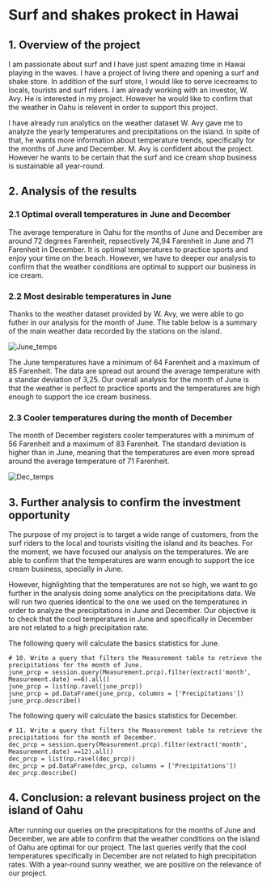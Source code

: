 # Surf and shakes prokect in Hawai

## 1. Overview of the project

I am passionate about surf and I have just spent amazing time in Hawai playing in the waves. I have a project of living there and opening a surf and shake store. In addition of the surf store, I would like to serve icecreams to locals, tourists and surf riders. I am already working with an investor, W. Avy. He is interested in my project. However he would like to confirm that the weather in Oahu is relevent in order to support this project.

I have already run analytics on the weather dataset W. Avy gave me to analyze the yearly temperatures and precipitations on the island. In spite of that, he wants more information about temperature trends, specifically for the months of June and December. M. Avy is confident about the project. However he wants to be certain that the surf and ice cream shop business is sustainable all year-round.

## 2. Analysis of the results

### 2.1 Optimal overall temperatures in June and December
The average temperature in Oahu for the months of June and December are around 72 degrees Farenheit, repsectively 74,94 Farenheit in June and 71 Farenheit in December. It is optimal temperatures to practice sports and enjoy your time on the beach. However, we have to deeper our analysis to confirm that the weather conditions are optimal to support our business in ice cream.

### 2.2 Most desirable temperatures in June
Thanks to the weather dataset provided by W. Avy, we were able to go futher in our analysis for the month of June. The table below is a summary of the main weather data recorded by the stations on the island.

![June_temps](https://user-images.githubusercontent.com/85641189/129953679-356c752c-0e09-4719-8d85-b3ed81e285a5.png)

The June temperatures have a minimum of 64 Farenheit and a maximum of 85 Farenheit. The data are spread out around the average temperature with a standar deviation of 3,25. 
Our overall analysis for the month of June is that the weather is perfect to practice sports and the temperatures are high enough to support the ice cream business. 

### 2.3 Cooler temperatures during the month of December

The month of December registers cooler temperatures with a minimum of 56 Farenheit and a maximum of 83 Farenheit. The standard deviation is higher than in June, meaning that the temperatures are even more spread around the average temperature of 71 Farenheit.

![Dec_temps](https://user-images.githubusercontent.com/85641189/129958703-66147330-9d7e-4c3a-994c-e0ba37564644.png)

## 3. Further analysis to confirm the investment opportunity

The purpose of my project is to target a wide range of customers, from the surf riders to the local and tourists visiting the island and its beaches. For the moment, we have focused our analysis on the temperatures. We are able to confirm that the temperatures are warm enough to support the ice cream business, specially in June. 

However, highlighting that the temperatures are not so high, we want to go further in the analysis doing some analytics on the precipitations data. We will run two queries identical to the one we used on the temperatures in order to analyze the precipitations in June and December. Our objective is to check that the cool temperatures in June and specifically in December are not related to a high precipitation rate.

The following query will calculate the basics statistics for June.
```
# 10. Write a query that filters the Measurement table to retrieve the precipitations for the month of June. 
june_prcp = session.query(Measurement.prcp).filter(extract('month', Measurement.date) ==6).all()
june_prcp = list(np.ravel(june_prcp))
june_prcp = pd.DataFrame(june_prcp, columns = ['Precipitations'])
june_prcp.describe()
```
The following query will calculate the basics statistics for December.
```
# 11. Write a query that filters the Measurement table to retrieve the precipitations for the month of December. 
dec_prcp = session.query(Measurement.prcp).filter(extract('month', Measurement.date) ==12).all()
dec_prcp = list(np.ravel(dec_prcp))
dec_prcp = pd.DataFrame(dec_prcp, columns = ['Precipitations'])
dec_prcp.describe()
```

## 4. Conclusion: a relevant business project on the island of Oahu

After running our queries on the precipitations for the months of June and December, we are able to  confirm that the weather conditions on the island of Oahu are optimal for our project. The last queries verify that the cool temperatures specifically in December are not related to high precipitation rates. With a year-round sunny weather, we are positive on the relevance of our project.
